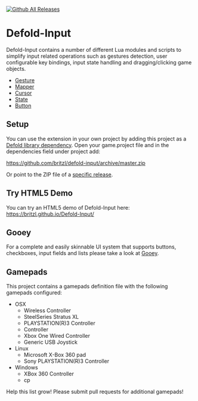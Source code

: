 [![Github All Releases](https://img.shields.io/github/downloads/atom/atom/total.svg)](https://github.com/britzl/monarch)

# Defold-Input
Defold-Input contains a number of different Lua modules and scripts to simplify input related operations such as gestures detection, user configurable key bindings, input state handling and dragging/clicking game objects.

* [Gesture](in/gesture.md)
* [Mapper](in/mapper.md)
* [Cursor](in/cursor.md)
* [State](in/state.md)
* [Button](in/button.md)

## Setup
You can use the extension in your own project by adding this project as a [Defold library dependency](http://www.defold.com/manuals/libraries/). Open your game.project file and in the dependencies field under project add:

https://github.com/britzl/defold-input/archive/master.zip

Or point to the ZIP file of a [specific release](https://github.com/britzl/defold-input/releases).

## Try HTML5 Demo
You can try an HTML5 demo of Defold-Input here: https://britzl.github.io/Defold-Input/

## Gooey
For a complete and easily skinnable UI system that supports buttons, checkboxes, input fields and lists please take a look at [Gooey](https://github.com/britzl/gooey).

## Gamepads
This project contains a gamepads definition file with the following gamepads configured:

* OSX
  * Wireless Controller
  * SteelSeries Stratus XL
  * PLAYSTATION(R)3 Controller
  * Controller
  * Xbox One Wired Controller
  * Generic USB Joystick
* Linux
  * Microsoft X-Box 360 pad
  * Sony PLAYSTATION(R)3 Controller
* Windows
  * XBox 360 Controller
  * cp

Help this list grow! Please submit pull requests for additional gamepads!
